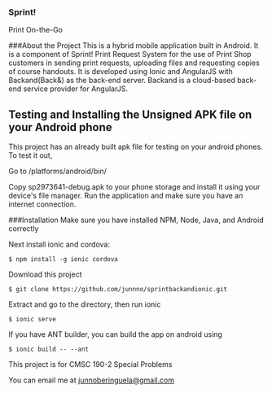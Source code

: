 ### Sprint!
Print On-the-Go

###About the Project
This is a hybrid mobile application built in Android. It is a component of Sprint! Print Request System for the use of Print Shop customers in sending print requests, uploading files and requesting copies of course handouts. It is developed using Ionic and AngularJS with Backand(Back&) as the back-end server. Backand is a cloud-based back-end service provider for AngularJS. 

## Testing and Installing the Unsigned APK file on your Android phone 
  This project has an already built apk file for testing on your android phones. To test it out,
  
  Go to /platforms/android/bin/
  
  Copy sp2973641-debug.apk to your phone storage and install it using your device's file manager.
  Run the application and make sure you have an internet connection.

###Installation
Make sure you have installed NPM, Node, Java, and Android correctly

Next install ionic and cordova:

    $ npm install -g ionic cordova

Download this project

    $ git clone https://github.com/junnno/sprintbackandionic.git
    
Extract and go to the directory, then run ionic

    $ ionic serve

If you have ANT builder, you can build the app on android using

    $ ionic build -- --ant



This project is for CMSC 190-2 Special Problems


You can email me at junnoberinguela@gmail.com

